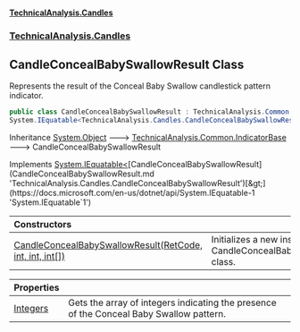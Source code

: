 #### [TechnicalAnalysis.Candles](TechnicalAnalysis.Candles.md 'TechnicalAnalysis.Candles')
### [TechnicalAnalysis.Candles](TechnicalAnalysis.Candles.md#TechnicalAnalysis.Candles 'TechnicalAnalysis.Candles')

## CandleConcealBabySwallowResult Class

Represents the result of the Conceal Baby Swallow candlestick pattern indicator.

```csharp
public class CandleConcealBabySwallowResult : TechnicalAnalysis.Common.IndicatorBase,
System.IEquatable<TechnicalAnalysis.Candles.CandleConcealBabySwallowResult>
```

Inheritance [System.Object](https://docs.microsoft.com/en-us/dotnet/api/System.Object 'System.Object') &#129106; [TechnicalAnalysis.Common.IndicatorBase](https://docs.microsoft.com/en-us/dotnet/api/TechnicalAnalysis.Common.IndicatorBase 'TechnicalAnalysis.Common.IndicatorBase') &#129106; CandleConcealBabySwallowResult

Implements [System.IEquatable&lt;](https://docs.microsoft.com/en-us/dotnet/api/System.IEquatable-1 'System.IEquatable`1')[CandleConcealBabySwallowResult](CandleConcealBabySwallowResult.md 'TechnicalAnalysis.Candles.CandleConcealBabySwallowResult')[&gt;](https://docs.microsoft.com/en-us/dotnet/api/System.IEquatable-1 'System.IEquatable`1')

| Constructors | |
| :--- | :--- |
| [CandleConcealBabySwallowResult(RetCode, int, int, int[])](CandleConcealBabySwallowResult.CandleConcealBabySwallowResult(RetCode,int,int,int[]).md 'TechnicalAnalysis.Candles.CandleConcealBabySwallowResult.CandleConcealBabySwallowResult(TechnicalAnalysis.Common.RetCode, int, int, int[])') | Initializes a new instance of the CandleConcealBabySwallowResult class. |

| Properties | |
| :--- | :--- |
| [Integers](CandleConcealBabySwallowResult.Integers.md 'TechnicalAnalysis.Candles.CandleConcealBabySwallowResult.Integers') | Gets the array of integers indicating the presence of the Conceal Baby Swallow pattern. |
